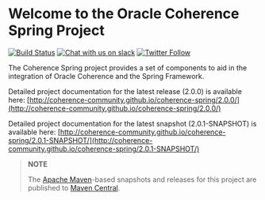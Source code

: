 Welcome to the Oracle Coherence Spring Project
==============================================

[![Build Status](https://github.com/ghillert/coherence-spring/workflows/CI%20Coherence%20Spring/badge.svg)](https://github.com/coherence-community/coherence-spring/actions)
[![Chat with us on slack](https://img.shields.io/badge/Coherence-Join%20Slack-red)](https://join.slack.com/t/oraclecoherence/shared_invite/zt-9ufv220y-Leudk0o5ntgNV0xraa8DNw)
[![Twitter Follow](https://img.shields.io/twitter/follow/OracleCoherence?style=social)](https://twitter.com/OracleCoherence)

The Coherence Spring project provides a set of components to aid in the integration
of Oracle Coherence and the Spring Framework.

Detailed project documentation for the latest release (2.0.0) is available
here: [http://coherence-community.github.io/coherence-spring/2.0.0/](http://coherence-community.github.io/coherence-spring/2.0.0/)

Detailed project documentation for the latest snapshot (2.0.1-SNAPSHOT) is available
here: [http://coherence-community.github.io/coherence-spring/2.0.1-SNAPSHOT/](http://coherence-community.github.io/coherence-spring/2.0.1-SNAPSHOT/)

> **NOTE**
>
> The [Apache Maven](http://maven.apache.org)-based snapshots and releases for this project are published to [Maven Central](http://repo1.maven.org/maven2/com/oracle/coherence/spring/).
>
